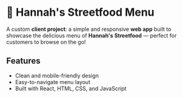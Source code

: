 # 🍴 Hannah's Streetfood Menu

A custom **client project**: a simple and responsive **web app** built to showcase the delicious menu of **Hannah's Streetfood** — perfect for customers to browse on the go!

## Features

- Clean and mobile-friendly design  
- Easy-to-navigate menu layout  
- Built with React, HTML, CSS, and JavaScript
